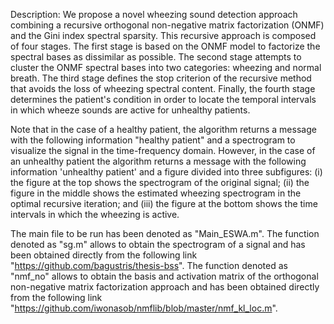 Description:
We propose a novel wheezing sound detection approach combining a recursive orthogonal non-negative matrix factorization (ONMF) and the Gini index spectral sparsity. This recursive approach is composed of four stages. The first stage is based on the ONMF model to factorize the spectral bases as dissimilar as possible. The second stage attempts to cluster the ONMF spectral bases into two categories: wheezing and normal breath. The third stage defines the stop criterion of the recursive method that avoids the loss of wheezing spectral content. Finally, the fourth stage determines the patient's condition in order to locate the temporal intervals in which wheeze sounds are active for unhealthy patients.

Note that in the case of a healthy patient, the algorithm returns a message with the following information "healthy patient" and a spectrogram to visualize the signal in the time-frequency domain. However, in the case of an unhealthy patient the algorithm returns a message with the following information 'unhealthy patient' and a figure divided into three subfigures: (i) the figure at the top shows the spectrogram of the original signal; (ii) the figure in the middle shows the estimated wheezing spectrogram in the optimal recursive iteration; and (iii) the figure at the bottom shows the time intervals in which the wheezing is active. 

The main file to be run has been denoted as "Main_ESWA.m".
The function denoted as "sg.m" allows to obtain the spectrogram of a signal and has been obtained directly from the following link "https://github.com/bagustris/thesis-bss". 
The function denoted as "nmf_no" allows to obtain the basis and activation matrix of the orthogonal non-negative matrix factorization approach and has been obtained directly from the following link "https://github.com/iwonasob/nmflib/blob/master/nmf_kl_loc.m".
